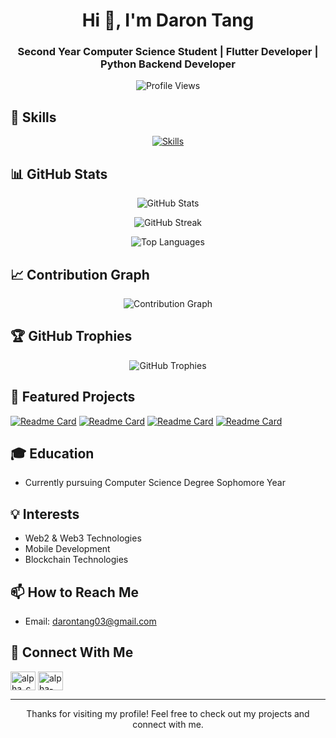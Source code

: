<h1 align="center">Hi 👋, I'm Daron Tang</h1>

<h3 align="center">Second Year Computer Science Student | Flutter Developer | Python Backend Developer </h3>

<p align="center">
  <img src="https://komarev.com/ghpvc/?username=alpha031117" alt="Profile Views" />
</p>

## 🚀 Skills

<p align="center">
  <a href="https://skillicons.dev">
    <img src="https://skillicons.dev/icons?i=flutter,nextjs,tailwind,bootstrap,python,django,fastapi,git,postman" alt="Skills"/>
  </a>
</p>

## 📊 GitHub Stats

<p align="center">
  <img src="https://github-readme-stats.vercel.app/api?username=doodledaron&show_icons=true&theme=radical" alt="GitHub Stats" />
</p>

<p align="center">
  <img src="http://github-readme-streak-stats.herokuapp.com?user=doodledaron&theme=dark&background=000000" alt="GitHub Streak" />
</p>

<p align="center">
  <img src="https://github-readme-stats.vercel.app/api/top-langs/?username=doodledaron&layout=compact&theme=vision-friendly-dark" alt="Top Languages" />
</p>

## 📈 Contribution Graph

<p align="center">
  <img src="https://github-readme-activity-graph.vercel.app/graph?username=doodledaron&theme=react-dark" alt="Contribution Graph" />
</p>

## 🏆 GitHub Trophies

<p align="center">
  <img src="https://github-profile-trophy.vercel.app/?username=doodledaron&theme=darkhub&no-frame=true&margin-w=15" alt="GitHub Trophies" />
</p>

## 🌟 Featured Projects

[![Readme Card](https://github-readme-stats.vercel.app/api/pin/?username=doodledaron&repo=tr3nity-web&theme=dark)](https://github.com/doodledaron/tr3nity-web)
[![Readme Card](https://github-readme-stats.vercel.app/api/pin/?username=doodledaron&repo=loco_residence_backend&theme=dark)](https://github.com/doodledaron/loco_residence_backend)
[![Readme Card](https://github-readme-stats.vercel.app/api/pin/?username=doodledaron&repo=gemini_ai_apparel_shop&theme=dark)](https://github.com/doodledaron/gemini_ai_apparel_shop)
[![Readme Card](https://github-readme-stats.vercel.app/api/pin/?username=doodledaron&repo=finwise_app&theme=dark)](https://github.com/doodledaron/finwise_app)

## 🎓 Education

- Currently pursuing Computer Science Degree Sophomore Year

## 💡 Interests

- Web2 & Web3 Technologies
- Mobile Development
- Blockchain Technologies

## 📫 How to Reach Me

- Email: [darontang03@gmail.com](mailto:darontang03@gmail.com)

## 🔗 Connect With Me

<p align="left">
  <a href="https://twitter.com/doodledaron" target="blank"><img align="center" src="https://raw.githubusercontent.com/rahuldkjain/github-profile-readme-generator/master/src/images/icons/Social/twitter.svg" alt="alpha_chon21129" height="30" width="40" /></a>
  <a href="https://linkedin.com/in/yu-xuan-tang-5052b5222/" target="blank"><img align="center" src="https://raw.githubusercontent.com/rahuldkjain/github-profile-readme-generator/master/src/images/icons/Social/linked-in-alt.svg" alt="alpha-chong-862747247" height="30" width="40" /></a>
</p>

---

<p align="center">
  Thanks for visiting my profile! Feel free to check out my projects and connect with me.
</p>

